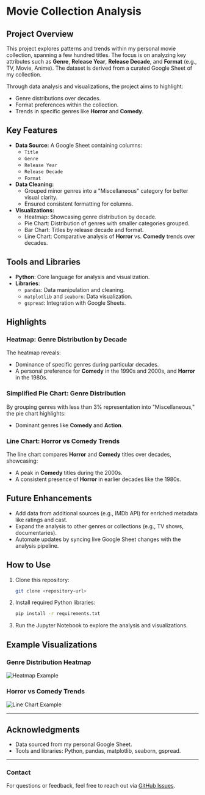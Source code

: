 # Movie Collection Analysis

## Project Overview
This project explores patterns and trends within my personal movie collection, spanning a few hundred titles. The focus is on analyzing key attributes such as **Genre**, **Release Year**, **Release Decade**, and **Format** (e.g., TV, Movie, Anime). The dataset is derived from a curated Google Sheet of my collection.

Through data analysis and visualizations, the project aims to highlight:
- Genre distributions over decades.
- Format preferences within the collection.
- Trends in specific genres like **Horror** and **Comedy**.

## Key Features
- **Data Source:** A Google Sheet containing columns:
  - `Title`
  - `Genre`
  - `Release Year`
  - `Release Decade`
  - `Format`
- **Data Cleaning:**
  - Grouped minor genres into a "Miscellaneous" category for better visual clarity.
  - Ensured consistent formatting for columns.
- **Visualizations:**
  - Heatmap: Showcasing genre distribution by decade.
  - Pie Chart: Distribution of genres with smaller categories grouped.
  - Bar Chart: Titles by release decade and format.
  - Line Chart: Comparative analysis of **Horror** vs. **Comedy** trends over decades.

## Tools and Libraries
- **Python**: Core language for analysis and visualization.
- **Libraries**:
  - `pandas`: Data manipulation and cleaning.
  - `matplotlib` and `seaborn`: Data visualization.
  - `gspread`: Integration with Google Sheets.

## Highlights
### Heatmap: Genre Distribution by Decade
The heatmap reveals:
- Dominance of specific genres during particular decades.
- A personal preference for **Comedy** in the 1990s and 2000s, and **Horror** in the 1980s.

### Simplified Pie Chart: Genre Distribution
By grouping genres with less than 3% representation into "Miscellaneous," the pie chart highlights:
- Dominant genres like **Comedy** and **Action**.

### Line Chart: Horror vs Comedy Trends
The line chart compares **Horror** and **Comedy** titles over decades, showcasing:
- A peak in **Comedy** titles during the 2000s.
- A consistent presence of **Horror** in earlier decades like the 1980s.

## Future Enhancements
- Add data from additional sources (e.g., IMDb API) for enriched metadata like ratings and cast.
- Expand the analysis to other genres or collections (e.g., TV shows, documentaries).
- Automate updates by syncing live Google Sheet changes with the analysis pipeline.

## How to Use
1. Clone this repository:
   ```bash
   git clone <repository-url>
   ```
2. Install required Python libraries:
   ```bash
   pip install -r requirements.txt
   ```
3. Run the Jupyter Notebook to explore the analysis and visualizations.

## Example Visualizations
### Genre Distribution Heatmap
![Heatmap Example](path/to/heatmap.png)

### Horror vs Comedy Trends
![Line Chart Example](path/to/line_chart.png)

---

## Acknowledgments
- Data sourced from my personal Google Sheet.
- Tools and libraries: Python, pandas, matplotlib, seaborn, gspread.

---

### Contact
For questions or feedback, feel free to reach out via [GitHub Issues](https://github.com/username/repository/issues).
